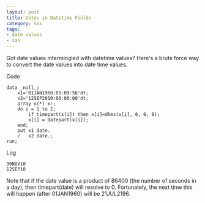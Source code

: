 ```yaml
---
layout: post
title: Dates in Datetime Fields
category: sas
tags:
- date values
- sas
---
```


Got date values intermingled with datetime values? Here's a brute force way to convert the date values into date time values.

<!--more-->

Code

    data _null_;
        x1='01JAN1960:05:09:56'dt;
        x2='12SEP2010:00:00:00'dt;
        array x(*) x:;
        do i = 1 to 2;
            if timepart(x[i]) then x[i]=dhms(x[i], 0, 0, 0);
            x[i] = datepart(x[i]);
        end;
        put x1 date.
        /   x2 date.;
    run;

Log

    30NOV10
    12SEP10

Note that if the date value is a product of 86400 (the number of seconds in a day), then timepart(date) will resolve to 0. Fortunately, the next time this will happen (after 01JAN1960) will be 21JUL2196.
